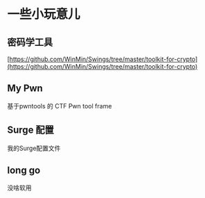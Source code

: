 # 一些小玩意儿





## 密码学工具

[https://github.com/WinMin/Swings/tree/master/toolkit-for-crypto](https://github.com/WinMin/Swings/tree/master/toolkit-for-crypto)





## My Pwn

基于pwntools 的 CTF Pwn tool frame


## Surge 配置

我的Surge配置文件

## long go

没啥软用
